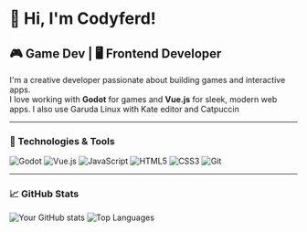 # 👋 Hi, I'm Codyferd!

## 🎮 Game Dev | 🖥️ Frontend Developer

I'm a creative developer passionate about building games and interactive apps.  
I love working with **Godot** for games and **Vue.js** for sleek, modern web apps.
I also use Garuda Linux with Kate editor and Catpuccin

---

### 🔧 Technologies & Tools

![Godot](https://img.shields.io/badge/-Godot-478CBF?style=flat-square&logo=godot-engine&logoColor=white)
![Vue.js](https://img.shields.io/badge/-Vue.js-4FC08D?style=flat-square&logo=vue.js&logoColor=white)
![JavaScript](https://img.shields.io/badge/-JavaScript-black?style=flat-square&logo=javascript)
![HTML5](https://img.shields.io/badge/-HTML5-E34F26?style=flat-square&logo=html5&logoColor=white)
![CSS3](https://img.shields.io/badge/-CSS3-1572B6?style=flat-square&logo=css3)
![Git](https://img.shields.io/badge/-Git-F05032?style=flat-square&logo=git&logoColor=white)

---

### 📈 GitHub Stats

![Your GitHub stats](https://github-readme-stats.vercel.app/api?username=codyferd&show_icons=true&theme=tokyonight)
![Top Languages](https://github-readme-stats.vercel.app/api/top-langs/?username=codyferd&layout=compact&theme=tokyonight)
